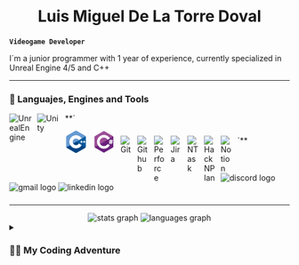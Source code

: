 # <div align="center"> Luis Miguel De La Torre Doval</div>
**`Videogame Developer`**

I´m a junior programmer with 1 year of experience, currently specialized in Unreal Engine 4/5 and C++

---

<h3 align="left"> 🧰 Languajes, Engines and Tools </h3>

**`
<img align="left" alt="UnrealEngine" width="40px" style="padding-right:10px;" src="https://raw.githubusercontent.com/pheralb/svgl/5c82f5c8ee850fe1ae505978ae50296c9f5a6f29/static/library/unreal_engine_dark.svg" />
<img align="left" alt="Unity" width="40px" style="padding-right:10px;" src="https://www.vectorlogo.zone/logos/unity3d/unity3d-icon.svg" />



<img align="left" alt="CPlusPlus" width="40px" style="padding-right:10px;" src="https://raw.githubusercontent.com/devicons/devicon/master/icons/cplusplus/cplusplus-original.svg" /> 
<img align="left" alt="CSharp" width="40px" style="padding-right:10px;" src="https://raw.githubusercontent.com/devicons/devicon/master/icons/csharp/csharp-original.svg" />

###

<img align="left" alt="Git" width="20px" style="padding-right:10px;" src="https://cdn.jsdelivr.net/gh/devicons/devicon@latest/icons/git/git-original.svg" />
<img align="left" alt="Github" width="20px" style="padding-right:10px;" src="https://raw.githubusercontent.com/rdimascio/icons/932c4cf6c9e2031abeca1c164baa0f76785c16fe/icons/light/github.svg" />
<img align="left" alt="Perforce" width="20px" style="padding-right:10px;" src="https://www.vectorlogo.zone/logos/perforce/perforce-icon.svg" />

<img align="left" alt="Jira" width="20px" style="padding-right:10px;" src="https://cdn.jsdelivr.net/gh/devicons/devicon@latest/icons/jira/jira-original.svg" />
<img align="left" alt="NTask" width="20px" style="padding-right:10px;" src="https://www.ntaskmanager.com/wp-content/uploads/2022/05/nTask-Logo-Mark.svg" />
<img align="left" alt="HackNPlan" width="20px" style="padding-right:10px;" src="https://hacknplan.com/wp-content/uploads/2023/03/cropped-icon.png" />

<img align="left" alt="Notion" width="20px" style="padding-right:10px;" src="https://cdn.jsdelivr.net/gh/devicons/devicon@latest/icons/notion/notion-original.svg" />        
`**

###

<div align="left">
  <img src="https://img.shields.io/static/v1?message=Discord&logo=discord&label=&color=7289DA&logoColor=white&labelColor=&style=for-the-badge" height="35" alt="discord logo"  />
  <img src="https://img.shields.io/static/v1?message=Gmail&logo=gmail&label=&color=D14836&logoColor=white&labelColor=&style=for-the-badge" height="35" alt="gmail logo"  />
  <img src="https://img.shields.io/static/v1?message=LinkedIn&logo=linkedin&label=&color=0077B5&logoColor=white&labelColor=&style=for-the-badge" height="35" alt="linkedin logo"  />
</div>

###

---

<div align="center">
  <img src="https://github-readme-stats.vercel.app/api?username=maurodesouza&hide_title=false&hide_rank=false&show_icons=true&include_all_commits=true&count_private=true&disable_animations=false&theme=dracula&locale=en&hide_border=false" height="150" alt="stats graph"  />
  <img src="https://github-readme-stats.vercel.app/api/top-langs?username=maurodesouza&locale=en&hide_title=false&layout=compact&card_width=320&langs_count=5&theme=dracula&hide_border=false" height="150" alt="languages graph"  />
</div>

<details>
  <summary><h3>👨‍💻 My Coding Adventure</h3></summary>
I started studying code as a software developer, it quickly felt boring to me since all I ended up doing were softwares that were useful and actually functional, but didn´t feel like a "creation" to me. That´s when I discovered ✨GAME ENGINES✨ and decided to give Unity a try. It amazed me how fascinating it was to write a bit of code and then, all of a sudden, I had created something alive(ish?)!. I decided to keep on studying and made a Master´s Degree on Videogame Programming, suffered Unreal Engine´s wrath and, after long months of learning and practicing, ended up loving it!. Right now I´m working hard to improve myself, learn new technologies and achieve new goals.

<br clear="both">

<img src="https://raw.githubusercontent.com/maurodesouza/maurodesouza/output/snake.svg" alt="Snake animation" />

###

